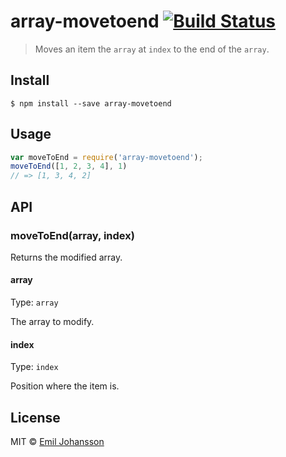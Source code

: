 # array-movetoend [![Build Status](https://travis-ci.org/emiljohansson/array-movetoend.svg?branch=master)](https://travis-ci.org/emiljohansson/array-movetoend)

> Moves an item the `array` at `index` to the end of the `array`.

## Install

```
$ npm install --save array-movetoend
```

## Usage

```js
var moveToEnd = require('array-movetoend');
moveToEnd([1, 2, 3, 4], 1)
// => [1, 3, 4, 2]
```

## API

### moveToEnd(array, index)

Returns the modified array.

#### array

Type: `array`

The array to modify.

#### index

Type: `index`

Position where the item is.

## License

MIT © [Emil Johansson](http://emiljohansson.se)
